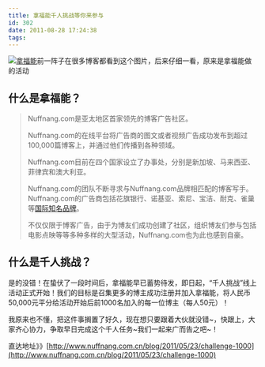 ```yaml
---
title: 拿福能千人挑战等你来参与
id: 302
date: 2011-08-28 17:24:38
tags:
---
```


[![](http://img.maybe.asia/content/images/C1000.jpg "拿福能")](http://img.maybe.asia/content/images/C1000.jpg)前一阵子在很多博客都看到这个图片，后来仔细一看，原来是拿福能做的活动

## 什么是拿福能？

> Nuffnang.com是亚太地区首家领先的博客广告社区。> 
> 
> Nuffnang.com的在线平台将广告商的图文或者视频广告成功发布到超过100,000篇博客上，并通过他们传播到各种领域。<!--more-->> 
> 
> Nuffnang.com目前在四个国家设立了办事处，分别是新加坡、马来西亚、菲律宾和澳大利亚。> 
> 
> Nuffnang.com的团队不断寻求与Nuffnang.com品牌相匹配的博客写手。Nuffnang.com的广告商包括花旗银行、诺基亚、索尼、宝洁、耐克、雀巢等[国际知名品牌](http://www.nuffnang.com.cn/featured-advertiser)。> 
> 
> 不仅仅限于博客广告，由于为博友们成功创建了社区，组织博友们参与包括电影点映等等多种多样的大型活动，Nuffnang.com也为此也感到自豪。

## 什么是千人挑战？

是的没错！在蛰伏了一段时间后，拿福能早已蓄势待发，即日起，“千人挑战”线上活动正式开始！我们的目标是召集更多的博主成功注册并加入拿福能，将人民币50,000元平分给活动开始后前1000名加入的每一位博主（每人50元）！

我原来也不懂，把这件事搁置了好久，现在想只要跟着大伙就没错~，快跟上，大家齐心协力，争取早日完成这个千人任务~我们一起来广而告之吧~！

直达地址》》[http://www.nuffnang.com.cn/blog/2011/05/23/challenge-1000](http://www.nuffnang.com.cn/blog/2011/05/23/challenge-1000)